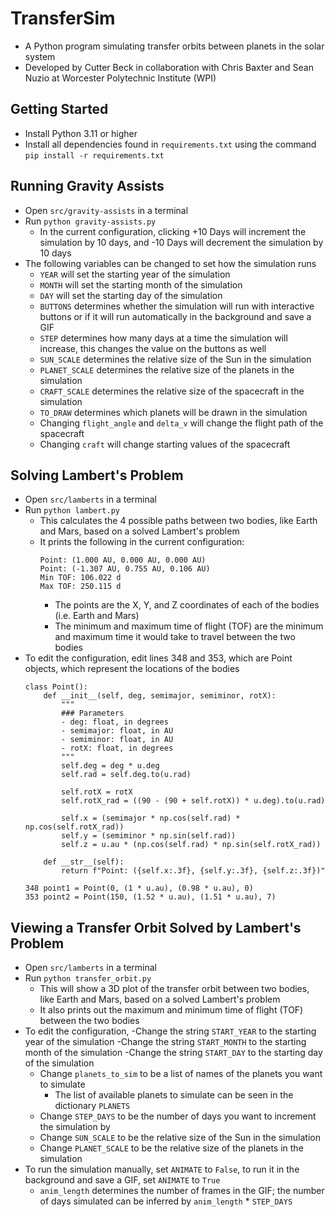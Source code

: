 # TransferSim

- A Python program simulating transfer orbits between planets in the solar system
- Developed by Cutter Beck in collaboration with Chris Baxter and Sean Nuzio at Worcester Polytechnic Institute (WPI)

## Getting Started
- Install Python 3.11 or higher
- Install all dependencies found in `requirements.txt` using the command `pip install -r requirements.txt`


## Running Gravity Assists

- Open `src/gravity-assists` in a terminal
- Run `python gravity-assists.py`
    - In the current configuration, clicking +10 Days will increment the simulation by 10 days, and -10 Days will decrement the simulation by 10 days
- The following variables can be changed to set how the simulation runs
    - `YEAR` will set the starting year of the simulation
    - `MONTH` will set the starting month of the simulation
    - `DAY` will set the starting day of the simulation
    - `BUTTONS` determines whether the simulation will run with interactive buttons or if it will run automatically in the background and save a GIF
    - `STEP` determines how many days at a time the simulation will increase, this changes the value on the buttons as well
    - `SUN_SCALE` determines the relative size of the Sun in the simulation
    - `PLANET_SCALE` determines the relative size of the planets in the simulation
    - `CRAFT_SCALE` determines the relative size of the spacecraft in the simulation
    - `TO_DRAW` determines which planets will be drawn in the simulation
    - Changing `flight_angle` and `delta_v` will change the flight path of the spacecraft
    - Changing `craft` will change starting values of the spacecraft

## Solving Lambert's Problem

- Open `src/lamberts` in a terminal
- Run `python lambert.py`
    - This calculates the 4 possible paths between two bodies, like Earth and Mars, based on a solved Lambert's problem
    - It prints the following in the current configuration:
        ```
        Point: (1.000 AU, 0.000 AU, 0.000 AU)
        Point: (-1.307 AU, 0.755 AU, 0.106 AU)
        Min TOF: 106.022 d
        Max TOF: 250.115 d
        ```
        - The points are the X, Y, and Z coordinates of each of the bodies (i.e. Earth and Mars)
        - The minimum and maximum time of flight (TOF) are the minimum and maximum time it would take to travel between the two bodies
- To edit the configuration, edit lines 348 and 353, which are Point objects, which represent the locations of the bodies
    ```
    class Point():
        def __init__(self, deg, semimajor, semiminor, rotX):
            """
            ### Parameters
            - deg: float, in degrees
            - semimajor: float, in AU
            - semiminor: float, in AU
            - rotX: float, in degrees
            """
            self.deg = deg * u.deg
            self.rad = self.deg.to(u.rad)

            self.rotX = rotX
            self.rotX_rad = ((90 - (90 + self.rotX)) * u.deg).to(u.rad)

            self.x = (semimajor * np.cos(self.rad) * np.cos(self.rotX_rad))
            self.y = (semiminor * np.sin(self.rad))
            self.z = u.au * (np.cos(self.rad) * np.sin(self.rotX_rad))

        def __str__(self):
            return f"Point: ({self.x:.3f}, {self.y:.3f}, {self.z:.3f})"
    ```
    ```
    348 point1 = Point(0, (1 * u.au), (0.98 * u.au), 0)
    353 point2 = Point(150, (1.52 * u.au), (1.51 * u.au), 7)
    ```

## Viewing a Transfer Orbit Solved by Lambert's Problem

- Open `src/lamberts` in a terminal
- Run `python transfer_orbit.py`
    - This will show a 3D plot of the transfer orbit between two bodies, like Earth and Mars, based on a solved Lambert's problem
    - It also prints out the maximum and minimum time of flight (TOF) between the two bodies
- To edit the configuration,
    -Change the string `START_YEAR` to the starting year of the simulation
    -Change the string `START_MONTH` to the starting month of the simulation
    -Change the string `START_DAY` to the starting day of the simulation
    - Change `planets_to_sim` to be a list of names of the planets you want to simulate
        - The list of available planets to simulate can be seen in the dictionary `PLANETS`
    - Change `STEP_DAYS` to be the number of days you want to increment the simulation by
    - Change `SUN_SCALE` to be the relative size of the Sun in the simulation
    - Change `PLANET_SCALE` to be the relative size of the planets in the simulation
- To run the simulation manually, set `ANIMATE` to `False`, to run it in the background and save a GIF, set `ANIMATE` to `True`
    - `anim_length` determines the number of frames in the GIF; the number of days simulated can be inferred by `anim_length` * `STEP_DAYS`